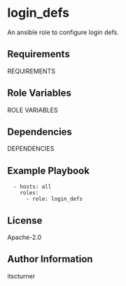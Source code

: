 login_defs
==========

An ansible role to configure login defs.

Requirements
------------

REQUIREMENTS

Role Variables
--------------

ROLE VARIABLES

Dependencies
------------

DEPENDENCIES

Example Playbook
----------------
```
  - hosts: all
    roles:
      - role: login_defs
```

License
-------

Apache-2.0

Author Information
------------------

itscturner
